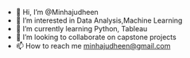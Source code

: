 - 👋 Hi, I’m @Minhajudheen
- 👀 I’m interested in Data Analysis,Machine Learning
- 🌱 I’m currently learning Python, Tableau 
- 💞️ I’m looking to collaborate on capstone projects
- 📫 How to reach me minhajudheen@gmail.com

<!---
Minhajudheen/Minhajudheen is a ✨ special ✨ repository because its `README.md` (this file) appears on your GitHub profile.
You can click the Preview link to take a look at your changes.
--->
